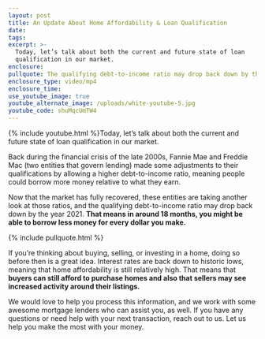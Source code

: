 ```yaml
---
layout: post
title: An Update About Home Affordability & Loan Qualification
date:
tags:
excerpt: >-
  Today, let’s talk about both the current and future state of loan
  qualification in our market.
enclosure:
pullquote: The qualifying debt-to-income ratio may drop back down by the year 2021.
enclosure_type: video/mp4
enclosure_time:
use_youtube_image: true
youtube_alternate_image: /uploads/white-youtube-5.jpg
youtube_code: shuMqcUmTW4
---
```


{% include youtube.html %}Today, let’s talk about both the current and future state of loan qualification in our market.

Back during the financial crisis of the late 2000s, Fannie Mae and Freddie Mac (two entities that govern lending) made some adjustments to their qualifications by allowing a higher debt-to-income ratio, meaning people could borrow more money relative to what they earn.

Now that the market has fully recovered, these entities are taking another look at those ratios, and the qualifying debt-to-income ratio may drop back down by the year 2021. **That means in around 18 months, you might be able to borrow less money for every dollar you make.**

{% include pullquote.html %}

If you’re thinking about buying, selling, or investing in a home, doing so before then is a great idea. Interest rates are back down to historic lows, meaning that home affordability is still relatively high. That means that **buyers can still afford to purchase homes and also that sellers may see increased activity around their listings.**

We would love to help you process this information, and we work with some awesome mortgage lenders who can assist you, as well. If you have any questions or need help with your next transaction, reach out to us. Let us help you make the most with your money.<br>&nbsp;